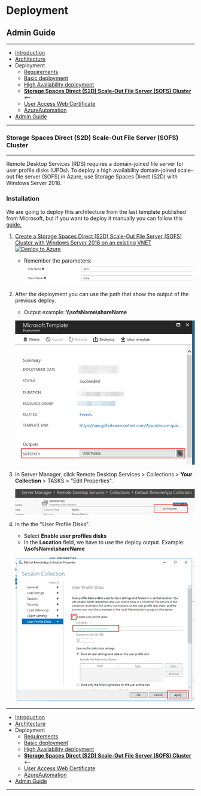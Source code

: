 # Deployment
## Admin Guide
---
* [Introduction](./README.md)
* [Architecture](./ArchitectureDiagram.md)
* Deployment
    * [Requirements](./Requirements.md)
    * [Basic deployment](./Deployment-basic.md)
    * [High Availability deployment](./Deployment-HA.md)
    * **[Storage Spaces Direct (S2D) Scale-Out File Server (SOFS) Cluster](./S2DFileServer.md)** <--
    * [User Access Web Certificate](./UserAccessWebCert.md)
    * [AzureAutomation](./AzureAutomation.md)
* [Admin Guide](./RemoteDesktopRemoteApp.md)
--- 

### Storage Spaces Direct (S2D) Scale-Out File Server (SOFS) Cluster
---
Remote Desktop Services (RDS) requires a domain-joined file server for user profile disks (UPDs). To deploy a high availability domain-joined scale-out file server (SOFS) in Azure, use Storage Spaces Direct (S2D) with Windows Server 2016.

### Installation

We are going to deploy this architecture from the last template published from Microsoft, but if you want to deploy it manually you can follow this [guide.](https://docs.microsoft.com/es-es/windows-server/remote/remote-desktop-services/rds-storage-spaces-direct-deployment)

1. [Create a Storage Spaces Direct (S2D) Scale-Out File Server (SOFS) Cluster with Windows Server 2016 on an existing VNET](https://github.com/Azure/azure-quickstart-templates/tree/master/301-storage-spaces-direct)
[![Deploy to Azure](http://azuredeploy.net/deploybutton.png)](https://portal.azure.us/#create/Microsoft.Template/uri/https%3A%2F%2Fraw.githubusercontent.com%2FAzure%2Fazure-quickstart-templates%2Fmaster%2F301-storage-spaces-direct%2Fazuredeploy.json)
    * Remember the parameters:
    ![](./images/fileserver1.png)

2. After the deployment you can use the path that show the output of the previous deploy.
    * Output example: **\\\\sofsName\\shareName**
    
    ![TemplateOutpu](./images/fileserver2.png)
3. In Server Manager, click Remote Desktop Services > Collections > **Your Collection** > TASKS > "Edit Properties".
    
    ![EditProperties](./images/fileserver3.png)
4. In the the "User Profile Disks".
    * Select **Enable user profiles disks**
    * In the **Location** field, we have to use the deploy output. Example: **\\\\sofsName\\shareName**
    
    ![userprofiledisk](./images/fileserver4.png)
    
---
* [Introduction](./README.md)
* [Architecture](./ArchitectureDiagram.md)
* Deployment
    * [Requirements](./Requirements.md)
    * [Basic deployment](./Deployment-basic.md)
    * [High Availability deployment](./Deployment-HA.md)
    * **[Storage Spaces Direct (S2D) Scale-Out File Server (SOFS) Cluster](./S2DFileServer.md)** <--
    * [User Access Web Certificate](./UserAccessWebCert.md)
    * [AzureAutomation](./AzureAutomation.md)
* [Admin Guide](./RemoteDesktopRemoteApp.md)
--- 
